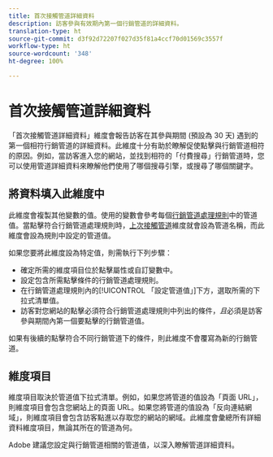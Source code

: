 ```yaml
---
title: 首次接觸管道詳細資料
description: 訪客參與有效期內第一個行銷管道的詳細資料。
translation-type: ht
source-git-commit: d3f92d72207f027d35f81a4ccf70d01569c3557f
workflow-type: ht
source-wordcount: '348'
ht-degree: 100%

---
```



# 首次接觸管道詳細資料

「首次接觸管道詳細資料」維度會報告訪客在其參與期間 (預設為 30 天) 遇到的第一個相符行銷管道的詳細資料。此維度十分有助於瞭解促使點擊與行銷管道相符的原因。例如，當訪客進入您的網站，並找到相符的「付費搜尋」行銷管道時，您可以使用管道詳細資料來瞭解他們使用了哪個搜尋引擎，或搜尋了哪個關鍵字。

## 將資料填入此維度中

此維度會複製其他變數的值。使用的變數會參考每個[行銷管道處理規則](/help/admin/admin/marketing-channels-admin.md)中的管道值。當點擊符合行銷管道處理規則時，[上次接觸管道](last-touch-channel.md)維度就會設為管道名稱，而此維度會設為規則中設定的管道值。

如果您要將此維度設為特定值，則需執行下列步驟：

* 確定所需的維度項目位於點擊屬性或自訂變數中。
* 設定包含所需點擊條件的行銷管道處理規則。
* 在行銷管道處理規則內的[!UICONTROL 「設定管道值」]下方，選取所需的下拉式清單值。
* 訪客對您網站的點擊必須符合行銷管道處理規則中列出的條件，_且_&#x200B;必須是訪客參與期間內第一個要點擊的行銷管道值。

如果有後續的點擊符合不同行銷管道下的條件，則此維度不會覆寫為新的行銷管道。

## 維度項目

維度項目取決於管道值下拉式清單。例如，如果您將管道的值設為「頁面 URL」，則維度項目會包含您網站上的頁面 URL。如果您將管道的值設為「反向連結網域」，則維度項目會包含訪客點進以存取您的網站的網域。此維度會彙總所有詳細資料維度項目，無論其所在的管道為何。

Adobe 建議您設定與行銷管道相關的管道值，以深入瞭解管道詳細資料。
